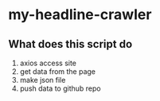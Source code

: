# my-headline-crawler


## What does this script do

1. axios access site
2. get data from the page
3. make json file
4. push data to github repo

